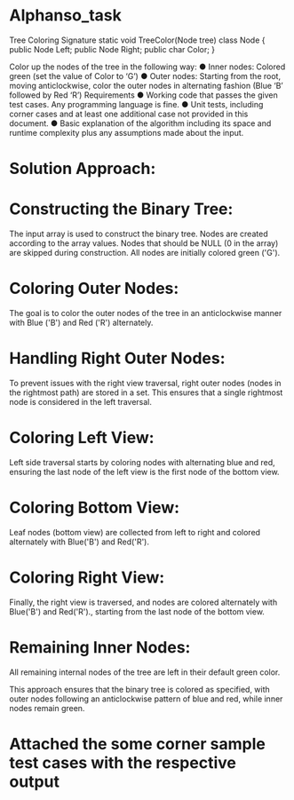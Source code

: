 # Alphanso_task
Tree Coloring
Signature
static void TreeColor(Node tree)
class Node
{
public Node Left;
public Node Right;
public char Color;
}

Color up the nodes of the tree in the following way:
● Inner nodes: Colored green (set the value of Color to ‘G’)
● Outer nodes: Starting from the root, moving anticlockwise, color the outer nodes in
alternating fashion (Blue ‘B’ followed by Red ‘R’)
Requirements
● Working code that passes the given test cases. Any programming language is fine.
● Unit tests, including corner cases and at least one additional case not provided in this
document.
● Basic explanation of the algorithm including its space and runtime complexity plus any
assumptions made about the input.

# Solution Approach:


# Constructing the Binary Tree: 
The input array is used to construct the binary tree. Nodes are created according to the array values. Nodes that should be NULL (0 in the array) are skipped during construction. All nodes are initially colored green ('G').

# Coloring Outer Nodes: 
The goal is to color the outer nodes of the tree in an anticlockwise manner with Blue ('B') and Red ('R') alternately.

# Handling Right Outer Nodes: 
To prevent issues with the right view traversal, right outer nodes (nodes in the rightmost path) are stored in a set. This ensures that a single rightmost node is considered in the left traversal.

# Coloring Left View: 
Left side traversal starts by coloring nodes with alternating blue and red, ensuring the last node of the left view is the first node of the bottom view.

# Coloring Bottom View: 
Leaf nodes (bottom view) are collected from left to right and colored alternately with Blue('B') and Red('R').

# Coloring Right View: 
Finally, the right view is traversed, and nodes are colored alternately with Blue('B') and Red('R')., starting from the last node of the bottom view.

# Remaining Inner Nodes: 
All remaining internal nodes of the tree are left in their default green color.

This approach ensures that the binary tree is colored as specified, with outer nodes following an anticlockwise pattern of blue and red, while inner nodes remain green.

# Attached the some corner sample test cases with the respective output




